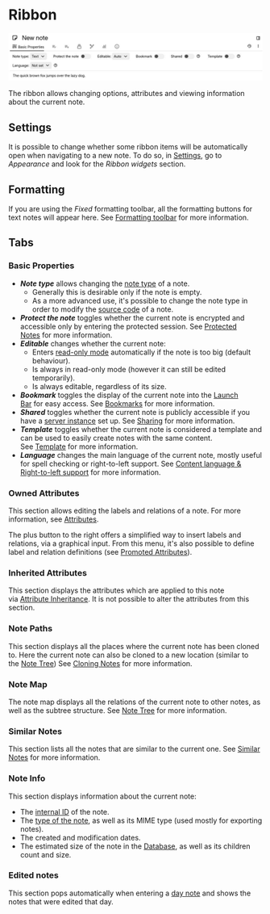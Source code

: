 # Ribbon
![](Ribbon_image.png)

The ribbon allows changing options, attributes and viewing information about the current note.

## Settings

It is possible to change whether some ribbon items will be automatically open when navigating to a new note. To do so, in [Settings](Options.md), go to _Appearance_ and look for the _Ribbon widgets_ section.

## Formatting

If you are using the _Fixed_ formatting toolbar, all the formatting buttons for text notes will appear here. See [Formatting toolbar](../../Note%20Types/Text/Formatting%20toolbar.md) for more information.

## Tabs

### Basic Properties

*   _**Note type**_ allows changing the [note type](../../Note%20Types.md) of a note.
    *   Generally this is desirable only if the note is empty.
    *   As a more advanced use, it's possible to change the note type in order to modify the [source code](../../Advanced%20Usage/Note%20source.md) of a note.
*   _**Protect the note**_ toggles whether the current note is encrypted and accessible only by entering the protected session. See [Protected Notes](../Notes/Protected%20Notes.md) for more information.
*   _**Editable**_ changes whether the current note:
    *   Enters [read-only mode](../Notes/Read-Only%20Notes.md) automatically if the note is too big (default behaviour).
    *   Is always in read-only mode (however it can still be edited temporarily).
    *   Is always editable, regardless of its size.
*   _**Bookmark**_ toggles the display of the current note into the [Launch Bar](Launch%20Bar.md) for easy access. See [Bookmarks](../Navigation/Bookmarks.md) for more information.
*   _**Shared**_ toggles whether the current note is publicly accessible if you have a [server instance](../../Installation%20%26%20Setup/Server%20Installation.md) set up. See [Sharing](../../Advanced%20Usage/Sharing.md) for more information.
*   _**Template**_ toggles whether the current note is considered a template and can be used to easily create notes with the same content. See [Template](../../Advanced%20Usage/Templates.md) for more information.
*   _**Language**_ changes the main language of the current note, mostly useful for spell checking or right-to-left support. See [Content language & Right-to-left support](../../Note%20Types/Text/Content%20language%20%26%20Right-to-le.md) for more information.

### Owned Attributes

This section allows editing the labels and relations of a note. For more information, see [Attributes](../../Advanced%20Usage/Attributes.md).

The plus button to the right offers a simplified way to insert labels and relations, via a graphical input. From this menu, it's also possible to define label and relation definitions (see [Promoted Attributes](../../Advanced%20Usage/Attributes/Promoted%20Attributes.md)).

### Inherited Attributes

This section displays the attributes which are applied to this note via [Attribute Inheritance](../../Advanced%20Usage/Attributes/Attribute%20Inheritance.md). It is not possible to alter the attributes from this section.

### Note Paths

This section displays all the places where the current note has been cloned to. Here the current note can also be cloned to a new location (similar to the [Note Tree](Note%20Tree.md)) See [Cloning Notes](../Notes/Cloning%20Notes.md) for more information.

### Note Map

The note map displays all the relations of the current note to other notes, as well as the subtree structure. See [Note Tree](Note%20Tree.md) for more information.

### Similar Notes

This section lists all the notes that are similar to the current one. See [Similar Notes](../Navigation/Similar%20Notes.md) for more information.

### Note Info

This section displays information about the current note:

*   The [internal ID](../../Advanced%20Usage/Note%20ID.md) of the note.
*   The [type of the note](../../Note%20Types.md), as well as its MIME type (used mostly for exporting notes).
*   The created and modification dates.
*   The estimated size of the note in the [Database](../../Advanced%20Usage/Database.md), as well as its children count and size.

### Edited notes

This section pops automatically when entering a [day note](../../Advanced%20Usage/Advanced%20Showcases/Day%20Notes.md) and shows the notes that were edited that day.